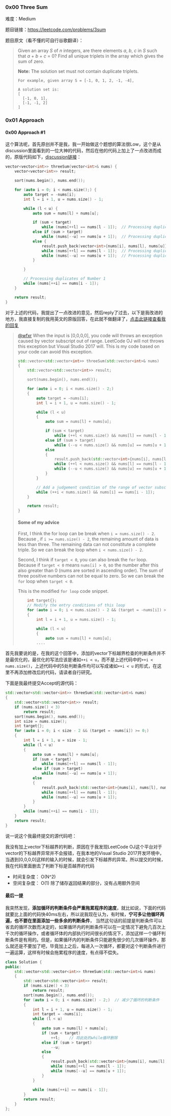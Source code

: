 ### 0x00 Three Sum

难度：Medium

题目链接：https://leetcode.com/problems/3sum

题目原文（看不懂的可自行谷歌翻译）：

> Given an array *S* of *n* integers, are there elements *a*, *b*, *c* in *S* such that *a* + *b* + *c* = 0? Find all unique triplets in the array which gives the sum of zero.
>
> **Note:** The solution set must not contain duplicate triplets.
>
> ```
> For example, given array S = [-1, 0, 1, 2, -1, -4],
>
> A solution set is:
> [
>   [-1, 0, 1],
>   [-1, -1, 2]
> ]
> ```

### 0x01 Approach

#### 0x00 Approach #1 

这个算法呢，首先原创并不是我，我一开始做这个题想的算法很Low，这个是从discussion里面看到的一位大神的代码，然后在他的代码上加上了一点改进而成的，原版代码如下，[discussion链接](https://discuss.leetcode.com/topic/8107/share-my-ac-c-solution-around-50ms-o-n-n-with-explanation-and-comments/10)：

```c++
vector<vector<int>> threeSum(vector<int>& nums) {
    vector<vector<int>> result;

    sort(nums.begin(), nums.end());

    for (auto i = 0; i < nums.size();) {
        auto target = -nums[i];
        int l = i + 1, u = nums.size() - 1;

        while (l < u) {
            auto sum = nums[l] + nums[u];

            if (sum < target)
                while (nums[++l] == nums[l - 1]);  // Processing duplicates of Number 2
            else if (sum > target)
                while (nums[--u] == nums[u + 1]);  // Processing duplicates of Number 3
            else {
                result.push_back(vector<int>{nums[i], nums[l], nums[u]});
                while (nums[++l] == nums[l - 1]);  // Processing duplicates of Number 2
                while (nums[--u] == nums[u + 1]);  // Processing duplicates of Number 3
            } 

        }

        // Processing duplicates of Number 1
        while (nums[++i] == nums[i - 1]);
    }

    return result;
}
```

对于上述的代码，我提出了一点改进的意见，然后reply了过去，以下是我改进的地方，我直接复制的我用英文的原版回答，在此就不做翻译了，[点击此链接查看我的回复](https://discuss.leetcode.com/topic/8107/share-my-ac-c-solution-around-50ms-o-n-n-with-explanation-and-comments/20)

> [@wfxr](https://discuss.leetcode.com/uid/40057) When the input is [0,0,0,0], you code will throws an exception caused by vector subscript out of range. LeetCode OJ will not throws this exception but Visual Studio 2017 will. This is my code based on your code can avoid this exception.
>
> ```c++
> std::vector<std::vector<int>> threeSum(std::vector<int>& nums)
> {
>     std::vector<std::vector<int>> result;
>
>     sort(nums.begin(), nums.end());
>
>     for (auto i = 0; i < nums.size() - 2;)
>     {
>         auto target = -nums[i];
>         int l = i + 1, u = nums.size() - 1;
>
>         while (l < u)
>         {
>             auto sum = nums[l] + nums[u];
>
>             if (sum < target)
>                 while (++l < nums.size() && nums[l] == nums[l - 1]); // Add a judgement condition of the range of vector subscript
>             else if (sum > target)
>                 while (--u < nums.size() && nums[u] == nums[u + 1]); // Add a judgement condition of the range of vector subscript
>             else
>             {
>                 result.push_back(std::vector<int>{nums[i], nums[l], nums[u]});
>                 while (++l < nums.size() && nums[l] == nums[l - 1]); // Add a judgement condition of the range of vector subscript
>                 while (--u < nums.size() && nums[u] == nums[u + 1]); // Add a judgement condition of the range of vector subscript
>             }
>         }
>
>         // Add a judgement condition of the range of vector subscript
>         while (++i < nums.size() && nums[i] == nums[i - 1]);
>     }
>
>     return result;
> }
> ```
>
> #### Some of my advice
>
> First, I think the for loop can be break when `i = nums.size() - 2`. Because , if `i >= nums.size() - 2`, the remaining amount of data is less than three. The remaining data can not constitute a complete triple. So we can break the loop when `i < nums.size() - 2`.
>
> Second, I think if `target < 0`, you can also break the `for` loop. Because if `target < 0` means `nums[i] > 0`, so the number after this also greater than 0 (nums are sorted in ascending order). The sum of three positive numbers can not be equal to zero. So we can break the `for` loop when `target < 0`.
>
> This is the modified `for loop` code snippet.
>
> ```c++
>     int target{};
>     // Modify the entry conditions of this loop
>     for (auto i = 0; i < nums.size() - 2 && (target = -nums[i]) >= 0;)
>     {
>         int l = i + 1, u = nums.size() - 1;
>
>         while (l < u)
>         {
>             auto sum = nums[l] + nums[u];
>         ....
> ```

首先我要说的是，在我的这个回答中，添加的vector下标越界检查的判断条件并不是最优化的，最优化的写法应该是诸如`++i < u`，而不是上述代码中的`++i < nums.size()`，上述代码中的5处判断条件均可以写成诸如`++i < u` 的形式，在这里不再添加修改后的代码，请读者自行研究。

下面是我最终提交Accept的源代码：

```c++
std::vector<std::vector<int>> threeSum(std::vector<int>& nums)
{
    std::vector<std::vector<int>> result;
    if (nums.size() < 3)
        return result;
    sort(nums.begin(), nums.end());
    int size = nums.size();
    int target{};
    for (auto i = 0; i < size - 2 && (target = -nums[i]) >= 0;)
    {
        int l = i + 1, u = size - 1;
        while (l < u)
        {
            auto sum = nums[l] + nums[u];
            if (sum < target)
                while (nums[++l] == nums[l - 1]);  
            else if (sum > target)
                while (nums[--u] == nums[u + 1]);  
            else
            {
                result.push_back(std::vector<int>{nums[i], nums[l], nums[u]});
                while (nums[++l] == nums[l - 1]);  
                while (nums[--u] == nums[u + 1]);  
            }
        }
        while (nums[++i] == nums[i - 1]);
    }
    return result;
}
```

说一说这个我最终提交的源代码吧：

我没有加上vector下标越界的判断，原因在于我发现LeetCode OJ这个平台对于vector的下标越界异常并不会报错，在我本地的Visual Studio 2017开发环境中，当遇到[0,0,0,0]这样的输入的时候，就会引发下标越界的异常。所以提交的时候，我在代码里面删去了判断下标是否越界的代码

* 时间复杂度： O(N^2)
* 空间复杂度： O(1) 除了储存返回结果的部分，没有占用额外空间

#### 最后一提

我突然发现，**添加循环的判断条件会严重拖累程序的速度**，就比如说，下面的代码就要比上面的代码快40ms左右，所以说我现在认为，有时候，**宁可多让他循环两遍，也不要在里面添加一些多余的判断条件**， 当然这句话的前提是判断条件可以省去的循环次数而决定的，如果循环内的判断条件可以在一定情况下避免几百次上千次的循环操作，或者循环体的内部执行时间很长的情况下，添加这样一个循环判断条件是有用的。但是，如果循环内的判断条件只能避免很少的几次循环操作，那么就还是不要加了吧，毕竟加上之后，每进入一次循环，都要对这个判断条件进行一遍运算，这样有时候会拖累程序的速度，有点得不偿失。

```c++
class Solution {
public:
    std::vector<std::vector<int>> threeSum(std::vector<int>& nums)
    {
        std::vector<std::vector<int>> result;
        if (nums.size() < 3)
            return result;
        sort(nums.begin(), nums.end());
        for (auto i = 0; i < nums.size() - 2;)	// 减少了循环的判断条件
        {
            int l = i + 1, u = nums.size() - 1;
            int target = -nums[i];
            while (l < u)
            {
                auto sum = nums[l] + nums[u];
                if (sum < target)
                    ++l;  	// 将此处的while循环删除
                else if (sum > target)
                    --u;  
                else
                {
                    result.push_back(std::vector<int>{nums[i], nums[l], nums[u]});
                    while (nums[++l] == nums[l - 1]);  
                    while (nums[--u] == nums[u + 1]);  
                }
            }
    
            while (nums[++i] == nums[i - 1]);
        }
        return result;
    }
};
```



